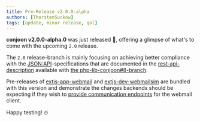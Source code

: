 ```yaml
---
title: Pre-Release v2.0.0-alpha
authors: [ThorstenSuckow]
tags: [update, minor release, qol]
---
```


**conjoon v2.0.0-alpha.0** was just released 🎉, offering a glimpse of what's to come with the upcoming `2.0` release.

The `2.0` release-branch is mainly focusing on achieving better compliance with the [JSON:API](https://jsonapi.org)-specifications that are documented in the [rest-api-description](/docs/api/rest-api/@conjoon/rest-api-description/rest-api-email) available with [the php-lib-conjoon#8-branch](https://github.com/conjoon/rest-api-description/tree/php-lib-conjoon%238).

Pre-releases of [extjs-app-webmail](/docs/api/packages/@conjoon/extjs-app-webmail) and [extjs-dev-webmailsim](/docs/api/packages/@conjoon/extjs-dev-webmailsim) are bundled with this version and demonstrate the changes backends should be expecting if they wish to [provide communication endpoints](/docs/api/backends) for the webmail client.

Happy testing! ☃️ 
